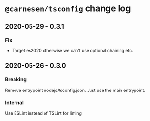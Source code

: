 # `@carnesen/tsconfig` change log
## 2020-05-29 - 0.3.1
### Fix
- Target es2020 otherwise we can't use optional chaining etc.

## 2020-05-26 - 0.3.0
### Breaking
Remove entrypoint nodejs/tsconfig.json. Just use the main entrypoint.

### Internal
Use ESLint instead of TSLint for linting
